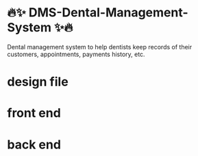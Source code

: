 # :fire::sparkles: DMS-Dental-Management-System :sparkles::fire:
Dental management system to help dentists keep records of their customers, appointments, payments history, etc.

# design file

# front end

# back end
